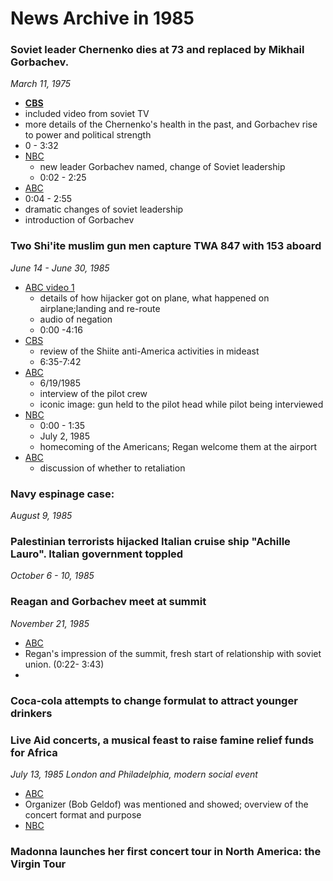 News Archive in 1985
===================


### Soviet leader Chernenko dies at 73 and replaced by Mikhail Gorbachev.
*March 11, 1975*

* **[CBS](http://tvnews.vanderbilt.edu/tvn-video-view.pl?RC=302316)**
 * included video from soviet TV  
 * more details of the Chernenko's health in the past, and Gorbachev rise to power and political strength
  * 0 - 3:32
* [NBC](http://tvnews.vanderbilt.edu/tvn-video-view.pl?RC=663031)
  * new leader Gorbachev named, change of Soviet leadership 
  * 0:02 - 2:25   
* [ABC](http://tvnews.vanderbilt.edu/tvn-video-view.pl?RC=94747)
 *  0:04 - 2:55
 *  dramatic changes of soviet leadership
 *  introduction of Gorbachev

### Two Shi'ite muslim gun men capture TWA 847 with 153 aboard
*June 14 - June 30, 1985*

* [ABC video 1](http://tvnews.vanderbilt.edu/tvn-video-view.pl?RC=96660)
  * details of how hijacker got on plane, what happened on airplane;landing and re-route 
  * audio of negation 
  * 0:00 -4:16  
* [CBS](http://tvnews.vanderbilt.edu/tvn-video-view.pl?RC=304158)
  * review of the Shiite anti-America activities in mideast 
  * 6:35-7:42
* [ABC](http://tvnews.vanderbilt.edu/tvn-video-view.pl?RC=96709)
  * 6/19/1985
  * interview of the pilot crew
  * iconic image: gun held to the pilot head while pilot being interviewed  
* [NBC](http://tvnews.vanderbilt.edu/tvn-video-view.pl?RC=544810)
  * 0:00 - 1:35
  * July 2, 1985
  * homecoming of the Americans; Regan welcome them at the airport
* [ABC](http://tvnews.vanderbilt.edu/tvn-video-view.pl?RC=97062)
  * discussion of whether to retaliation 
  
### Navy espinage case: 
*August 9, 1985*

### Palestinian terrorists hijacked Italian cruise ship "Achille Lauro". Italian government toppled 
*October 6 - 10, 1985*

### Reagan and Gorbachev meet at summit 
*November 21, 1985*

* [ABC](http://tvnews.vanderbilt.edu/tvn-video-view.pl?RC=93310)
 * Regan's impression of the summit, fresh start of relationship with soviet union.   (0:22- 3:43)
 * 
### Coca-cola attempts to change formulat to attract younger drinkers

### Live Aid concerts, a musical feast to raise famine relief funds for Africa
*July 13, 1985*
*London and Philadelphia, modern social event*

* [ABC](http://tvnews.vanderbilt.edu/program.pl?ID=97147)
 * Organizer (Bob Geldof) was mentioned and showed; overview of the concert format and purpose
* [NBC](http://tvnews.vanderbilt.edu/tvn-video-view.pl?RC=544681)

### Madonna launches her first concert tour in North America: the Virgin Tour

